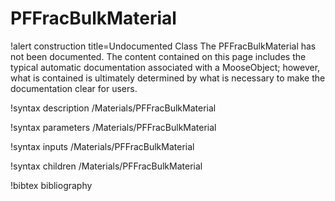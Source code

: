<!-- MOOSE Documentation Stub: Remove this when content is added. -->

# PFFracBulkMaterial

!alert construction title=Undocumented Class
The PFFracBulkMaterial has not been documented. The content contained on this page includes the
typical automatic documentation associated with a MooseObject; however, what is contained is
ultimately determined by what is necessary to make the documentation clear for users.

!syntax description /Materials/PFFracBulkMaterial

!syntax parameters /Materials/PFFracBulkMaterial

!syntax inputs /Materials/PFFracBulkMaterial

!syntax children /Materials/PFFracBulkMaterial

!bibtex bibliography
